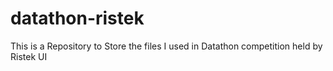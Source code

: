 # datathon-ristek
This is a Repository to Store the files I used in Datathon competition held by Ristek UI
